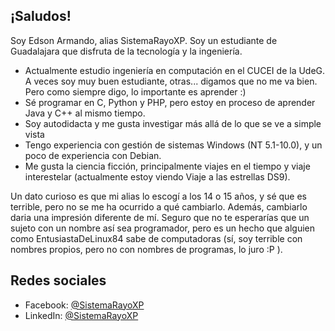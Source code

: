 ## ¡Saludos!
Soy Edson Armando, alias SistemaRayoXP. Soy un estudiante de Guadalajara que disfruta de la tecnología y la ingeniería.

- Actualmente estudio ingeniería en computación en el CUCEI de la UdeG. A veces soy muy buen estudiante, otras... digamos que no me va bien. Pero como siempre digo, lo importante es aprender :)
- Sé programar en C, Python y PHP, pero estoy en proceso de aprender Java y C++ al mismo tiempo.
- Soy autodidacta y me gusta investigar más allá de lo que se ve a simple vista
- Tengo experiencia con gestión de sistemas Windows (NT 5.1-10.0), y un poco de experiencia con Debian.
- Me gusta la ciencia ficción, principalmente viajes en el tiempo y viaje interestelar (actualmente estoy viendo Viaje a las estrellas DS9).

Un dato curioso es que mi alias lo escogí a los 14 o 15 años, y sé que es terrible, pero no se me ha ocurrido a qué cambiarlo. Además, cambiarlo daria una impresión diferente de mí. Seguro que no te esperarías que un sujeto con un nombre así sea programador, pero es un hecho que alguien como EntusiastaDeLinux84 sabe de computadoras (sí, soy terrible con nombres propios, pero no con nombres de programas, lo juro :P ).

## Redes sociales
- Facebook: [@SistemaRayoXP](https://facebook.com/sistemarayoxp)
- LinkedIn: [@SistemaRayoXP](https://linkedin.com/in/sistemarayoxp)

<!--
**SistemaRayoXP/SistemaRayoXP** is a ✨ _special_ ✨ repository because its `README.md` (this file) appears on your GitHub profile.

Here are some ideas to get you started:

- 🔭 I’m currently working on ...
- 🌱 I’m currently learning ...
- 👯 I’m looking to collaborate on ...
- 🤔 I’m looking for help with ...
- 💬 Ask me about ...
- 📫 How to reach me: ...
- 😄 Pronouns: ...
- ⚡ Fun fact: ...
-->
